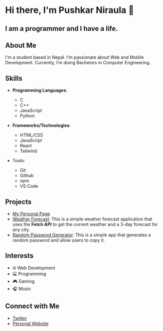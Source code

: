 # Hi there, I'm Pushkar Niraula 👋

## I am a programmer and I have a life.

## About Me

I'm a student based in Nepal. I’m passionate about Web and Mobile Development. Currently, I’m doing Bachelors in Computer Engineering.

## Skills

- **Programming Languages**:

  - C
  - C++
  - JavaScript
  - Python

- **Frameworks/Technologies**:
  - HTML/CSS
  - JavaScript
  - React
  - Tailwind
- Tools:
  - Git
  - Github
  - npm
  - VS Code

## Projects

- [My Personal Page](https://www.pushkarniraula.com.np)
- [Weather Forecast](puskar26.gthub.io/weather): This is a simple weather forecast application that uses the **Fetch API** to get the current weather and a 3-day forecast for any city.
- [Random Password Generator](puskar26.github.io/pass): This is a simple app that generates a random password and allow users to copy it.

## Interests

- 🌐 Web Development
- 💻 Programming
- 🎮 Gaming
- 🎧 Music

## Connect with Me

- [Twitter](https://www.x.com/puskarniraula26)
- [Personal Website](https://www.pushkarniraula.com.np)


<!---
puskar26/puskar26 is a ✨ special ✨ repository because its `README.md` (this file) appears on your GitHub profile.
You can click the Preview link to take a look at your changes.
--->
